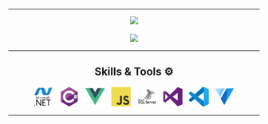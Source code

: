 <hr>

<div align="center">
  <img src="https://github-readme-stats.vercel.app/api?username=emanoeldelfino&show_icons=true&theme=onedark" />
</div>

<br/>

<div align="center">
  <img src="https://github-readme-stats.vercel.app/api/top-langs/?username=emanoeldelfino&langs_count=8&layout=compact&theme=onedark" />
</div>

<hr>

<h2 align="center">Skills & Tools &#9881;&#65039;</h2>

<div align="center">
    <img height="40" src="https://raw.githubusercontent.com/devicons/devicon/master/icons/dot-net/dot-net-original-wordmark.svg">
    &nbsp;
    <img height="40" src="https://raw.githubusercontent.com/devicons/devicon/master/icons/csharp/csharp-original.svg">
    &nbsp;
    <img height="40" src="https://raw.githubusercontent.com/devicons/devicon/master/icons/vuejs/vuejs-original.svg">
    &nbsp;
    <img height="40" src="https://raw.githubusercontent.com/devicons/devicon/master/icons/javascript/javascript-original.svg">
    &nbsp;
    <img height="40" src="https://raw.githubusercontent.com/devicons/devicon/master/icons/microsoftsqlserver/microsoftsqlserver-plain-wordmark.svg">
    &nbsp;
    <img height="40" src="https://raw.githubusercontent.com/devicons/devicon/master/icons/visualstudio/visualstudio-plain.svg">
    &nbsp;
    <img height="40" src="https://raw.githubusercontent.com/devicons/devicon/master/icons/vscode/vscode-original.svg">
    &nbsp;
    <img height="40" src="https://raw.githubusercontent.com/devicons/devicon/master/icons/vuetify/vuetify-original.svg">
</div>

<hr>
